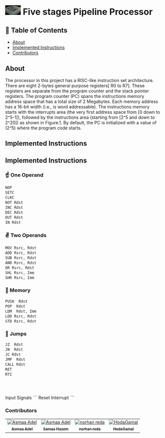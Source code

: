 # <div><img src="processor.jpg" width="50" draggable="false" > Five stages Pipeline Processor </div>

## 📝 Table of Contents

- [About <a name = "about"></a>](#about-)
- [Implemented Instructions <a name = "screen-video"></a>](#implemented-instructions-)
- [Contributors <a name = "Contributors"></a>](#contributors-)


## About <a name = "about"></a>

The processor in this project has a RISC-like instruction set architecture. There are eight 2-bytes general
purpose registers[ R0 to R7]. These registers are separate from the program counter and the stack pointer
registers.
The program counter (PC) spans the instructions memory address space that has a total size of 2
Megabytes. Each memory address has a 16-bit width (i.e., is word addressable). The instructions memory
starts with the interrupts area (the very first address space from [0 down to 2^5-1]), followed by the instructions area (starting from [2^5 and down to 2^20]) as shown in Figure.1. By default, the PC is initialized with a value of (2^5) where the program code starts.


## Implemented Instructions <a name = "implemented-instructions"></a>

## Implemented Instructions
### ☝️ One Operand
```
NOP
SETC
CLRC
NOT Rdst
INC Rdst
DEC Rdst
OUT Rdst
IN Rdst
```
### ✌️ Two Operands
```
MOV Rsrc, Rdst
ADD Rsrc, Rdst
SUB Rsrc, Rdst
AND Rsrc, Rdst
OR Rsrc, Rdst
SHL Rsrc, Imm
SHR Rsrc, Imm
```

### 💾 Memory
```
PUSH  Rdst
POP  Rdst
LDM  Rdst, Imm
LDD Rsrc, Rdst
STD Rsrc, Rdst
```

### 🦘 Jumps
```
JZ  Rdst
JN  Rdst
JC Rdst
JMP  Rdst
CALL Rdst
RET
RTI
```
### <svg xmlns="http://www.w3.org/2000/svg" width="16" height="16" fill="currentColor" class="bi bi-box-arrow-in-right" viewBox="0 0 16 16">
  <path fill-rule="evenodd" d="M6 3.5a.5.5 0 0 1 .5-.5h8a.5.5 0 0 1 .5.5v9a.5.5 0 0 1-.5.5h-8a.5.5 0 0 1-.5-.5v-2a.5.5 0 0 0-1 0v2A1.5 1.5 0 0 0 6.5 14h8a1.5 1.5 0 0 0 1.5-1.5v-9A1.5 1.5 0 0 0 14.5 2h-8A1.5 1.5 0 0 0 5 3.5v2a.5.5 0 0 0 1 0v-2z"/>
  <path fill-rule="evenodd" d="M11.854 8.354a.5.5 0 0 0 0-.708l-3-3a.5.5 0 1 0-.708.708L10.293 7.5H1.5a.5.5 0 0 0 0 1h8.793l-2.147 2.146a.5.5 0 0 0 .708.708l3-3z"/>
</svg> Input Signals
```
Reset
Interrupt
```



### Contributors <a name = "Contributors"></a>

<table>
  <tr>
    <td align="center">
    <a href="https://github.com/asmaaadel0" target="_black">
    <img src="https://avatars.githubusercontent.com/u/88618793?s=400&u=886a14dc5ef5c205a8e51942efe9665ed8fd4717&v=4" width="150px;" alt="Asmaa Adel"/>
    <br />
    <sub><b>Asmaa Adel</b></sub></a>
    </td>
    <td align="center">
    <a href="https://github.com/Samaa-Hazem2001" target="_black">
    <img src="https://avatars.githubusercontent.com/u/82514924?v=4" width="150px;" alt="Asmaa Adel"/>
    <br />
    <sub><b>Samaa Hazem</b></sub></a>
    </td>
    <td align="center">
    <a href="https://github.com/norhanreda" target="_black">
    <img src="https://avatars.githubusercontent.com/u/88630231?v=4" width="150px;" alt="norhan reda"/>
    <br />
    <sub><b>norhan reda</b></sub></a>
    </td>
    <td align="center">
    <a href="https://github.com/Hoda233" target="_black">
    <img src="https://avatars.githubusercontent.com/u/77369927?v=4" width="150px;" alt="HodaGamal"/>
    <br />
    <sub><b>HodaGamal</b></sub></a>
    </td>
  </tr>
 </table>
